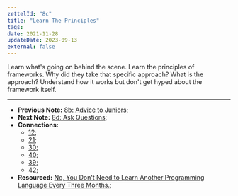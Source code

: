 ```yaml
---
zettelId: "8c"
title: "Learn The Principles"
tags:
date: 2021-11-28
updateDate: 2023-09-13
external: false
---
```


Learn what's going on behind the scene. Learn the principles of frameworks. Why did they take that specific approach? What is the approach? Understand how it works but don't get hyped about the framework itself.

---

- **Previous Note:** [8b: Advice to Juniors](/notes/8b/);
- **Next Note:** [8d: Ask Questions](/notes/8d/);
- **Connections:**
  - [12](/notes/12/);
  - [21](/notes/21/);
  - [30](/notes/30/);
  - [40](/notes/40/);
  - [39](/notes/39/);
  - [42](/notes/42/);
- **Resourced:** [No, You Don't Need to Learn Another Programming Language Every Three Months.](/no-you-dont-need-to-learn-another-programming-language-every-three-months/);
